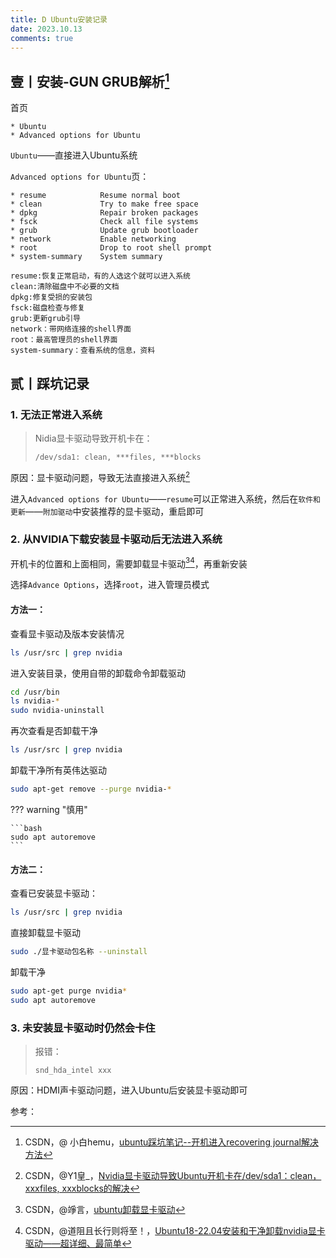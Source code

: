 ```yaml
---
title: D Ubuntu安装记录
date: 2023.10.13
comments: true
---
```


## 壹丨安装-GUN GRUB解析[^1]

首页

```
* Ubuntu
* Advanced options for Ubuntu
```

`Ubuntu`——直接进入Ubuntu系统

`Advanced options for Ubuntu`页：

```
* resume			Resume normal boot
* clean				Try to make free space
* dpkg				Repair broken packages
* fsck				Check all file systems
* grub				Update grub bootloader
* network			Enable networking
* root				Drop to root shell prompt
* system-summary	System summary
```

```
resume:恢复正常启动，有的人选这个就可以进入系统
clean:清除磁盘中不必要的文档
dpkg:修复受损的安装包
fsck:磁盘检查与修复
grub:更新grub引导
network：带网络连接的shell界面
root：最高管理员的shell界面
system-summary：查看系统的信息，资料
```

## 贰丨踩坑记录

### 1. 无法正常进入系统

> Nidia显卡驱动导致开机卡在：
>
> ```
> /dev/sda1: clean, ***files, ***blocks
> ```

原因：显卡驱动问题，导致无法直接进入系统[^2]

进入`Advanced options for Ubuntu`——`resume`可以正常进入系统，然后在`软件和更新`——`附加驱动`中安装推荐的显卡驱动，重启即可

### 2. 从NVIDIA下载安装显卡驱动后无法进入系统

开机卡的位置和上面相同，需要卸载显卡驱动[^3][^4]，再重新安装

选择`Advance Options`，选择`root`，进入管理员模式

#### 方法一：

查看显卡驱动及版本安装情况

```bash
ls /usr/src | grep nvidia
```

进入安装目录，使用自带的卸载命令卸载驱动

```bash
cd /usr/bin
ls nvidia-*
sudo nvidia-uninstall
```

再次查看是否卸载干净

```bash
ls /usr/src | grep nvidia
```

卸载干净所有英伟达驱动

```bash
sudo apt-get remove --purge nvidia-*
```

??? warning "慎用"

	```bash
	sudo apt autoremove
	```

#### 方法二：

查看已安装显卡驱动：

```bash
ls /usr/src | grep nvidia
```

直接卸载显卡驱动

```bash
sudo ./显卡驱动包名称 --uninstall
```

卸载干净

```bash
sudo apt-get purge nvidia*
sudo apt autoremove
```

### 3. 未安装显卡驱动时仍然会卡住

> 报错：
>
> ```
> snd_hda_intel xxx
> ```

原因：HDMI声卡驱动问题，进入Ubuntu后安装显卡驱动即可





参考：

[^1]: CSDN，@ 小白hemu，[ubuntu踩坑笔记--开机进入recovering journal解决方法](https://blog.csdn.net/github_38060285/article/details/130227333)
[^2]: CSDN，@Y1皇_，[Nvidia显卡驱动导致Ubuntu开机卡在/dev/sda1：clean，xxxfiles, xxxblocks的解决](https://blog.csdn.net/YiWHuang/article/details/124624003)
[^3]: CSDN，@竫言，[ubuntu卸载显卡驱动](https://blog.csdn.net/weixin_43387480/article/details/131947256)
[^4]: CSDN，@道阻且长行则将至！，[Ubuntu18-22.04安装和干净卸载nvidia显卡驱动——超详细、最简单](https://blog.csdn.net/Perfect886/article/details/119109380)